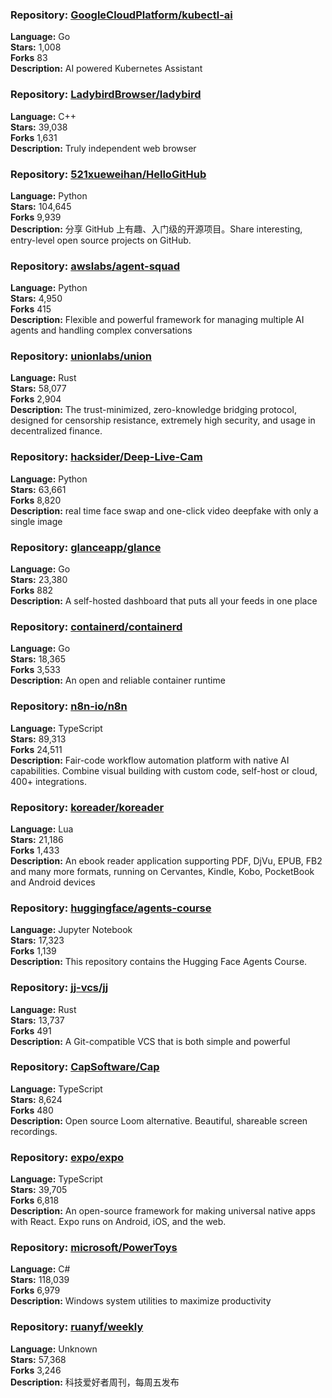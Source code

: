 ### **Repository:** [GoogleCloudPlatform/kubectl-ai](https://github.com/GoogleCloudPlatform/kubectl-ai)  

**Language:** Go  
**Stars:** 1,008  
**Forks** 83  
**Description:** AI powered Kubernetes Assistant  

### **Repository:** [LadybirdBrowser/ladybird](https://github.com/LadybirdBrowser/ladybird)  

**Language:** C++  
**Stars:** 39,038  
**Forks** 1,631  
**Description:** Truly independent web browser  

### **Repository:** [521xueweihan/HelloGitHub](https://github.com/521xueweihan/HelloGitHub)  

**Language:** Python  
**Stars:** 104,645  
**Forks** 9,939  
**Description:** 分享 GitHub 上有趣、入门级的开源项目。Share interesting, entry-level open source projects on GitHub.  

### **Repository:** [awslabs/agent-squad](https://github.com/awslabs/agent-squad)  

**Language:** Python  
**Stars:** 4,950  
**Forks** 415  
**Description:** Flexible and powerful framework for managing multiple AI agents and handling complex conversations  

### **Repository:** [unionlabs/union](https://github.com/unionlabs/union)  

**Language:** Rust  
**Stars:** 58,077  
**Forks** 2,904  
**Description:** The trust-minimized, zero-knowledge bridging protocol, designed for censorship resistance, extremely high security, and usage in decentralized finance.  

### **Repository:** [hacksider/Deep-Live-Cam](https://github.com/hacksider/Deep-Live-Cam)  

**Language:** Python  
**Stars:** 63,661  
**Forks** 8,820  
**Description:** real time face swap and one-click video deepfake with only a single image  

### **Repository:** [glanceapp/glance](https://github.com/glanceapp/glance)  

**Language:** Go  
**Stars:** 23,380  
**Forks** 882  
**Description:** A self-hosted dashboard that puts all your feeds in one place  

### **Repository:** [containerd/containerd](https://github.com/containerd/containerd)  

**Language:** Go  
**Stars:** 18,365  
**Forks** 3,533  
**Description:** An open and reliable container runtime  

### **Repository:** [n8n-io/n8n](https://github.com/n8n-io/n8n)  

**Language:** TypeScript  
**Stars:** 89,313  
**Forks** 24,511  
**Description:** Fair-code workflow automation platform with native AI capabilities. Combine visual building with custom code, self-host or cloud, 400+ integrations.  

### **Repository:** [koreader/koreader](https://github.com/koreader/koreader)  

**Language:** Lua  
**Stars:** 21,186  
**Forks** 1,433  
**Description:** An ebook reader application supporting PDF, DjVu, EPUB, FB2 and many more formats, running on Cervantes, Kindle, Kobo, PocketBook and Android devices  

### **Repository:** [huggingface/agents-course](https://github.com/huggingface/agents-course)  

**Language:** Jupyter Notebook  
**Stars:** 17,323  
**Forks** 1,139  
**Description:** This repository contains the Hugging Face Agents Course.  

### **Repository:** [jj-vcs/jj](https://github.com/jj-vcs/jj)  

**Language:** Rust  
**Stars:** 13,737  
**Forks** 491  
**Description:** A Git-compatible VCS that is both simple and powerful  

### **Repository:** [CapSoftware/Cap](https://github.com/CapSoftware/Cap)  

**Language:** TypeScript  
**Stars:** 8,624  
**Forks** 480  
**Description:** Open source Loom alternative. Beautiful, shareable screen recordings.  

### **Repository:** [expo/expo](https://github.com/expo/expo)  

**Language:** TypeScript  
**Stars:** 39,705  
**Forks** 6,818  
**Description:** An open-source framework for making universal native apps with React. Expo runs on Android, iOS, and the web.  

### **Repository:** [microsoft/PowerToys](https://github.com/microsoft/PowerToys)  

**Language:** C#  
**Stars:** 118,039  
**Forks** 6,979  
**Description:** Windows system utilities to maximize productivity  

### **Repository:** [ruanyf/weekly](https://github.com/ruanyf/weekly)  

**Language:** Unknown  
**Stars:** 57,368  
**Forks** 3,246  
**Description:** 科技爱好者周刊，每周五发布  

